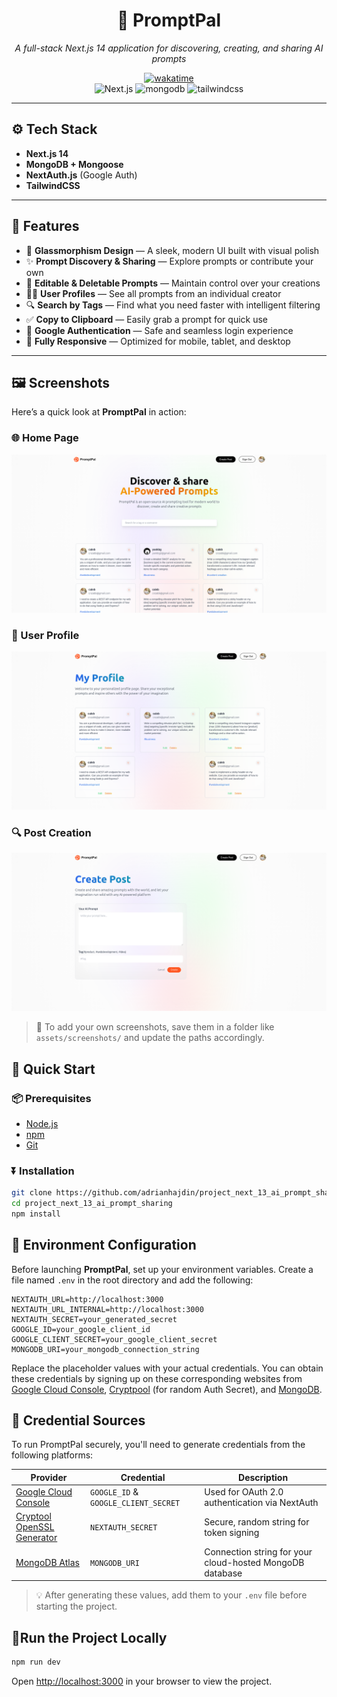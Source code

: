 <div align="center">
  <h1>🧠 PromptPal</h1>
  <p><em>A full-stack Next.js 14 application for discovering, creating, and sharing AI prompts</em></p>
  <a href="https://wakatime.com/badge/user/8f8a5854-8346-48b3-a0d4-9835980803aa/project/2b3a7a32-67c8-4f56-b224-4f125f7f9c4b">
    <img src="https://wakatime.com/badge/user/8f8a5854-8346-48b3-a0d4-9835980803aa/project/2b3a7a32-67c8-4f56-b224-4f125f7f9c4b.svg" alt="wakatime">
  </a>

  <div>
    <img src="https://img.shields.io/badge/-Next_JS-black?style=for-the-badge&logoColor=white&logo=nextdotjs&color=000" alt="Next.js" />
    <img src="https://img.shields.io/badge/-Mongodb-black?style=for-the-badge&logoColor=white&logo=mongodb&color=47A248" alt="mongodb" />
    <img src="https://img.shields.io/badge/-Tailwind_CSS-black?style=for-the-badge&logoColor=white&logo=tailwindcss&color=06B6D4" alt="tailwindcss" />
</div>
</div>

---

## ⚙️ Tech Stack

- **Next.js 14**
- **MongoDB + Mongoose**
- **NextAuth.js** (Google Auth)
- **TailwindCSS**

---
## 🔋 Features

- 🌟 **Glassmorphism Design** — A sleek, modern UI built with visual polish
- ✨ **Prompt Discovery & Sharing** — Explore prompts or contribute your own
- 📝 **Editable & Deletable Prompts** — Maintain control over your creations
- 🙍‍♂️ **User Profiles** — See all prompts from an individual creator
- 🔍 **Search by Tags** — Find what you need faster with intelligent filtering
- ✅ **Copy to Clipboard** — Easily grab a prompt for quick use
- 🔐 **Google Authentication** — Safe and seamless login experience
- 📱 **Fully Responsive** — Optimized for mobile, tablet, and desktop

---

## 🖼️ Screenshots

Here’s a quick look at **PromptPal** in action:

### 🌐 Home Page
![Landing Page](./public/assets/screens/home.png)

### 👤 User Profile
![User Profile](./public/assets/screens/profile.png)


### 🔍 Post Creation
![Prompt Feed](./public/assets/screens/create.png)


> 📸 To add your own screenshots, save them in a folder like `assets/screenshots/` and update the paths accordingly.


## 🤸 Quick Start

### 📦 Prerequisites

- [Node.js](https://nodejs.org/en)
- [npm](https://www.npmjs.com/)
- [Git](https://git-scm.com/)

### ⏬ Installation

```bash
git clone https://github.com/adrianhajdin/project_next_13_ai_prompt_sharing.git
cd project_next_13_ai_prompt_sharing
npm install
```

## 🚧 Environment Configuration

Before launching **PromptPal**, set up your environment variables. Create a file named `.env` in the root directory and add the following:

```env
NEXTAUTH_URL=http://localhost:3000
NEXTAUTH_URL_INTERNAL=http://localhost:3000
NEXTAUTH_SECRET=your_generated_secret
GOOGLE_ID=your_google_client_id
GOOGLE_CLIENT_SECRET=your_google_client_secret
MONGODB_URI=your_mongodb_connection_string
```

Replace the placeholder values with your actual credentials. You can obtain these credentials by signing up on these corresponding websites from [Google Cloud Console](https://console.cloud.google.com/welcome?rapt=AEjHL4MBaLLneW6OfAHf_zgms1eWZFw1wdy0_KIC4uh1nEqh2m4ojOvrXNlzJ4h7CZTkpiWgcsoHbUvS-FMdCP7WIkaVlPAeU7cnVR6Y0wJHeLMOtU6KAzA&project=promptopia-385410), [Cryptpool](https://www.cryptool.org/en/cto/openssl) (for random Auth Secret), and [MongoDB](https://www.mongodb.com/).
## 🔐 Credential Sources

To run PromptPal securely, you'll need to generate credentials from the following platforms:

| Provider | Credential | Description |
|----------|------------|-------------|
| [Google Cloud Console](https://console.cloud.google.com/) | `GOOGLE_ID` & `GOOGLE_CLIENT_SECRET` | Used for OAuth 2.0 authentication via NextAuth |
| [Cryptool OpenSSL Generator](https://www.cryptool.org/en/cto/openssl) | `NEXTAUTH_SECRET` | Secure, random string for token signing |
| [MongoDB Atlas](https://www.mongodb.com/cloud/atlas) | `MONGODB_URI` | Connection string for your cloud-hosted MongoDB database |

> 💡 After generating these values, add them to your `.env` file before starting the project.

## 🚀Run the Project Locally

```bash
npm run dev
```

Open [http://localhost:3000](http://localhost:3000) in your browser to view the project.


